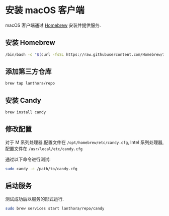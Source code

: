 # 安装 macOS 客户端

macOS 客户端通过 [Homebrew](https://brew.sh) 安装并提供服务.

## 安装 Homebrew

```bash
/bin/bash -c "$(curl -fsSL https://raw.githubusercontent.com/Homebrew/install/HEAD/install.sh)"
```

## 添加第三方仓库

```bash
brew tap lanthora/repo
```

## 安装 Candy

```bash
brew install candy
```

## 修改配置

对于 M 系列处理器,配置文件在 `/opt/homebrew/etc/candy.cfg`, Intel 系列处理器,配置文件在 `/usr/local/etc/candy.cfg`

通过以下命令进行测试:

```bash
sudo candy -c /path/to/candy.cfg
```

## 启动服务

测试成功后以服务的形式运行.

```bash
sudo brew services start lanthora/repo/candy
```
